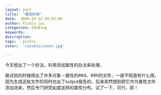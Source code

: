 ```yaml
---
layout: post  
title:  "属性妙用"
date:  2009-03-12 04:03:00
author: Pickle Cai  
categories: EduBlog  
keywords: 
description:   
tags:	pickle   
cover:  "/assets/cover.jpg"  

---
```


今天想出了一个妙法，利用添加属性的办法来处理。



做试验的时候得出了许多对象－属性的##d、##h的文件，一直不知道有什么用，因为生成这些文件的同时也出了output报告的。后来突然想到把它作为属性文件添加进来，然后专门研究如度这样的属性分布。试了一下，可行。耶！



		    

